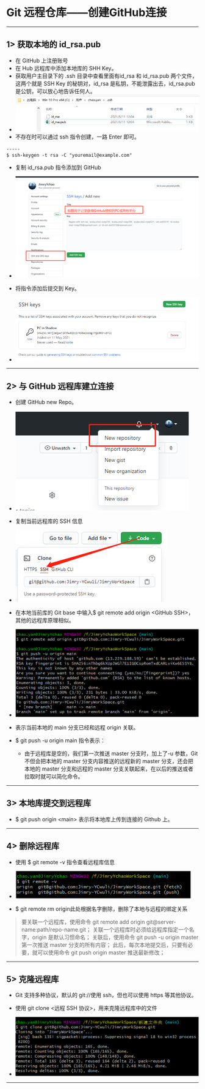 # Git 远程仓库——创建GitHub连接

---

## 1> 获取本地的 id_rsa.pub

- 在 GitHub 上注册账号
- 在 Hub 远程库中添加本地库的 SHH Key。
- 获取用户主目录下的 .ssh 目录中查看里面有id_rsa 和 id_rsa.pub 两个文件，这两个就是 SSH Key 的秘钥对，id_rsa 是私钥，不能泄露出去，id_rsa.pub 是公钥，可以放心地告诉任何人。
- ![图片](assets/5.1.1.png)
- 不存在时可以通过 ssh 指令创建，一路 Enter 即可。

```-
-----
$ ssh-keygen -t rsa -C "youremail@example.com"
```

- 复制 id_rsa.pub 指令添加到 GitHub

- ![图片](assets/5.1.2.png)

- 将指令添加后提交到 Key。

- ![图片](assets/5.1.3.png)

---

## 2> 与 GitHub 远程库建立连接

- 创建 GitHub new Repo。

- ![图片](assets/5.2.1.png)

- 复制当前远程库的 SSH 信息

- ![图片](assets/5.2.2.png)

- 在本地当前库的 Git base 中输入$ git remote add origin \<GitHub SSH>，其他的远程库原理相似。

- ![图片](assets/5.2.3.png)

- 表示当前本地的 main 分支已经和远程 origin 关联。
- $ git push -u origin main 指令表示：
  - 由于远程库是空的，我们第一次推送 master 分支时，加上了-u 参数，Git 不但会把本地的 master 分支内容推送的远程新的 master 分支，还会把本地的 master 分支和远程的 master 分支关联起来，在以后的推送或者拉取时就可以简化命令。

---

## 3> 本地库提交到远程库

- $ git push origin \<main> 表示将本地库上传到连接的 Github 上。

---

## 4> 删除远程库

- 使用 $ git remote -v 指令查看远程库信息

- ![图片](assets/5.4.1.png)
- $ git remote rm origin此处根据名字删除，删除了本地与远程的绑定关系
  
>要关联一个远程库，使用命令 git remote add origin git@server-name:path/repo-name.git；
>关联一个远程库时必须给远程库指定一个名字，origin 是默认习惯命名；
>关联后，使用命令 git push -u origin master 第一次推送 master 分支的所有内容；
>此后，每次本地提交后，只要有必要，就可以使用命令 git push origin master 推送最新修改；

---

## 5> 克隆远程库

- Git 支持多种协议，默认的 git://使用 ssh，但也可以使用 https 等其他协议。
- 使用 git clone <远程 SSH 协议>，用来克隆远程库中的文件

- ![图片](assets/5.5.1.png)

---
